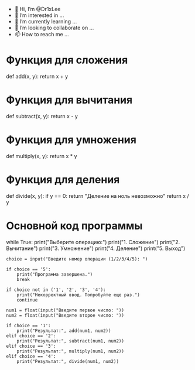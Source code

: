 - 👋 Hi, I’m @Dr1xLee
- 👀 I’m interested in ...
- 🌱 I’m currently learning ...
- 💞️ I’m looking to collaborate on ...
- 📫 How to reach me ...

<!---
Dr1xLee/Dr1xLee is a ✨ special ✨ repository because its `README.md` (this file) appears on your GitHub profile.
You can click the Preview link to take a look at your changes.
--->
# Функция для сложения
def add(x, y):
    return x + y

# Функция для вычитания
def subtract(x, y):
    return x - y

# Функция для умножения
def multiply(x, y):
    return x * y

# Функция для деления
def divide(x, y):
    if y == 0:
        return "Деление на ноль невозможно"
    return x / y

# Основной код программы
while True:
    print("Выберите операцию:")
    print("1. Сложение")
    print("2. Вычитание")
    print("3. Умножение")
    print("4. Деление")
    print("5. Выход")

    choice = input("Введите номер операции (1/2/3/4/5): ")

    if choice == '5':
        print("Программа завершена.")
        break

    if choice not in ('1', '2', '3', '4'):
        print("Некорректный ввод. Попробуйте еще раз.")
        continue

    num1 = float(input("Введите первое число: "))
    num2 = float(input("Введите второе число: "))

    if choice == '1':
        print("Результат:", add(num1, num2))
    elif choice == '2':
        print("Результат:", subtract(num1, num2))
    elif choice == '3':
        print("Результат:", multiply(num1, num2))
    elif choice == '4':
        print("Результат:", divide(num1, num2))
